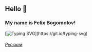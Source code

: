 ## Hello 👋 
### My name is Felix Bogomolov!
[![Typing SVG](https://readme-typing-svg.demolab.com?font=Fira+Code&pause=1000&width=435&lines=Felix+Bogomolov...;Python...;Viruses...;https%3A%2F%2Ft.me%2Ffelibog;Information+about+system...)](https://git.io/typing-svg)
###### [Русский](https://github.com/FeliBog/FeliBog/blob/main/README_RU.md)
